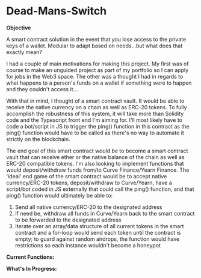 # Dead-Mans-Switch

**Objective**

A smart contract solution in the event that you lose access to the private keys of a wallet. Modular to adapt based on needs...but what does that exactly mean?

I had a couple of main motivations for making this project. My first was of course to make an unguided project as part of my portfolio so I can apply for jobs in the Web3 space. The other was a thought I had in regards to what happens to a person's funds on a wallet if something were to happen and they couldn't access it...

With that in mind, I thought of a smart contract vault. It would be able to receive the native currency on a chain as well as ERC-20 tokens. To fully accomplish the robustness of this system, it will take more than Solidity code and the Typescript front end I'm aiming for. I'll most likely have to code a bot/script in JS to trigger the ping() function in this contract as the ping() function would have to be called as there's no way to automate it strictly on the blockchain.

The end goal of this smart contract would be to become a smart contract vault that can receive ether or the native balance of the chain as well as ERC-20 compatible tokens. I'm also looking to implement functions that would deposit/withdraw funds from/to Curve Finance/Yearn Finance. The 'ideal' end game of the smart contract would be to accept native currency/ERC-20 tokens, deposit/withdraw to Curve/Yearn, have a script/bot coded in JS externally that could call the ping() function, and that ping() function would ultimately be able to:

1. Send all native currency/ERC-20 to the designated address
2. If need be, withdraw all funds in Curve/Yearn back to the smart contract to be forwarded to the designated address
3. Iterate over an array/data structure of all current tokens in the smart contract and a for-loop would send each token until the contract is empty; to guard against random airdrops, the function would have restrictions so each instance wouldn't become a honeypot


**Current Functions:**


**What's In Progress:**

